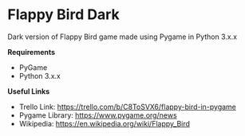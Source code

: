# Flappy Bird Dark
Dark version of Flappy Bird game made using Pygame in Python 3.x.x

**Requirements**

- PyGame
- Python 3.x.x


**Useful Links**

- Trello Link: https://trello.com/b/C8ToSVX6/flappy-bird-in-pygame
- Pygame Library: https://www.pygame.org/news
- Wikipedia: https://en.wikipedia.org/wiki/Flappy_Bird
